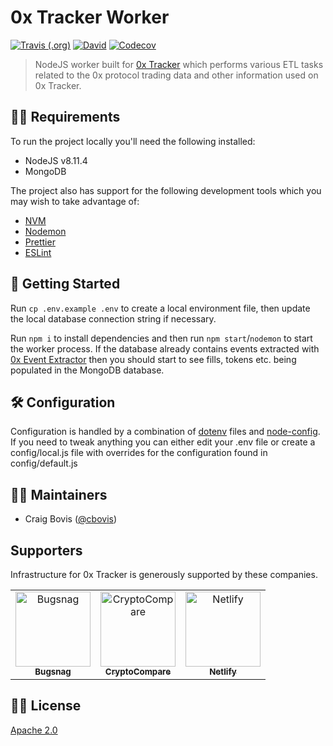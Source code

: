 # 0x Tracker Worker

[![Travis (.org)](https://img.shields.io/travis/0xTracker/0x-tracker-worker.svg?style=flat-square)](https://travis-ci.org/0xTracker/0x-tracker-worker)
[![David](https://img.shields.io/david/0xtracker/0x-tracker-worker.svg?style=flat-square)](https://github.com/0xTracker/0x-tracker-worker)
[![Codecov](https://img.shields.io/codecov/c/github/0xTracker/0x-tracker-worker.svg?style=flat-square)](https://codecov.io/gh/0xTracker/0x-tracker-worker)

> NodeJS worker built for [0x Tracker](https://0xtracker.com) which performs various ETL tasks related to the 0x protocol trading data and other information used on 0x Tracker.

## 👮‍♂️ Requirements

To run the project locally you'll need the following installed:

- NodeJS v8.11.4
- MongoDB

The project also has support for the following development tools which you may wish to take advantage of:

- [NVM](https://github.com/creationix/nvm)
- [Nodemon](https://nodemon.io/)
- [Prettier](https://prettier.io/docs/en/editors.html)
- [ESLint](https://eslint.org/docs/user-guide/integrations#editors)

## 🐣 Getting Started

Run `cp .env.example .env` to create a local environment file, then update the local database connection string if necessary.

Run `npm i` to install dependencies and then run `npm start`/`nodemon` to start the worker process. If the database already contains events extracted with [0x Event Extractor](https://github.com/0xTracker/0x-event-extractor) then you should start to see fills, tokens etc. being populated in the MongoDB database.

## 🛠 Configuration

Configuration is handled by a combination of [dotenv](https://github.com/motdotla/dotenv) files and [node-config](https://github.com/lorenwest/node-config). If you need to tweak anything you can either edit your .env file or create a config/local.js file with overrides for the configuration found in config/default.js

## 👨‍💻 Maintainers

- Craig Bovis ([@cbovis](https://github.com/cbovis))

## Supporters

Infrastructure for 0x Tracker is generously supported by these companies.

<table>
  <tr>
    <td align="center"><a href="https://bugsnag.com"><img src="https://0xtracker.com/assets/supporters/bugsnag.png" width="120px;" alt="Bugsnag"/><br /><sub><b>Bugsnag</b></sub></a></td>
    <td align="center"><a href="https://cryptocompare.com"><img src="https://0xtracker.com/assets/supporters/crypto-compare.png" width="120px;" alt="CryptoCompare"/><br /><sub><b>CryptoCompare</b></sub></a></td>
    <td align="center"><a href="https://netlify.com"><img src="https://0xtracker.com/assets/supporters/netlify.png" width="120px;" alt="Netlify"/><br /><sub><b>Netlify</b></sub></a></td>
  </tr>
</table>

## 👩‍⚖️ License

[Apache 2.0](https://github.com/0xTracker/0x-tracker-worker/blob/master/LICENSE)
